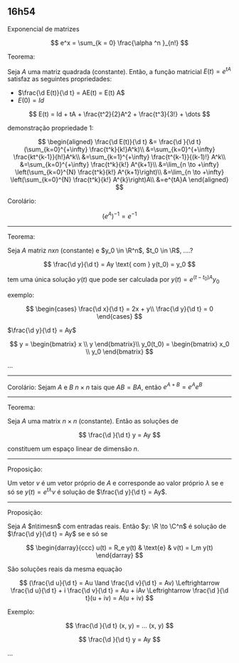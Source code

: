## 16h54

Exponencial de matrizes

$$
e^x = \sum_{k = 0} \frac{\alpha ^n }_{n!}
$$

Teorema:

Seja $A$ uma matriz quadrada (constante).
Então, a função matricial $E(t) = e^{tA}$ satisfaz as seguintes propriedades:

- $\frac{\d E(t)}{\d t} = AE(t) = E(t) A$
- $E(0) = Id$

$$
E(t) = Id + tA + \frac{t^2}{2}A^2 + \frac{t^3}{3!} + \dots
$$

demonstração propriedade 1:

$$
\begin{aligned}
\frac{\d E(t)}{\d t} &= \frac{\d }{\d t} (\sum_{k=0}^{+\infty} \frac{t^k}{k!}A^k)\\
&=\sum_{k=0}^{+\infty} \frac{kt^{k-1}}{h!}A^k\\
&=\sum_{k=1}^{+\infty} \frac{t^{k-1}}{(k-1)!} A^k\\
&=\sum_{k=0}^{+\infty} \frac{t^k}{k!} A^{k+1}\\
&=\lim_{n \to +\infty} \left(\sum_{k=0}^{N} \frac{t^k}{k!} A^{k+1}\right)\\
&=\lim_{n \to +\infty} \left(\sum_{k=0}^{N} \frac{t^k}{k!} A^{k}\right)A\\
&=e^{tA}A
\end{aligned}
$$

Corolário:

$$
(e^A)^{-1} = e^{-1}
$$

---

Teorema:

Seja $A$ matriz $nxn$ (constante) e $y_0 \in \R^n$, $t_0 \in \R$, ....?

$$
\frac{\d y}{\d t} = Ay \text{ com } y(t_0) = y_0
$$

tem uma única solução $y(t)$ que pode ser calculada por $y(t) = e^{(t-t_0) A} y_0$

exemplo:

$$
\begin{cases}
\frac{\d x}{\d t} = 2x + y\\
\frac{\d y}{\d t} = 0
\end{cases}
$$

$\frac{\d y}{\d t} = Ay$

$$
y = \begin{bmatrix} x \\ y \end{bmatrix}\\
y_0(t_0) = \begin{bmatrix} x_0 \\ y_0 \end{bmatrix}
$$

...

---

Corolário:
Sejam $A$ e $B$ $n\times n$ tais que $AB = BA$, então $e^{A+B} = e^A e^B$

---

Teorema:

Seja $A$ uma matrix $n \times n$ (constante). Então as soluções de

$$
\frac{\d }{\d t} y = Ay
$$

constituem um espaço linear de dimensão $n$.

---

Proposição:

Um vetor $v$ é um vetor próprio de $A$ e corresponde ao valor próprio $\lambda$ se e só se
$y(t) = e^{t \lambda} v$ é solução de $\frac{\d y}{\d t} = Ay$.

---

Proposição:

Seja $A$ $n\timesn$ com entradas reais.
Então $y: \R \to \C^n$ é solução de $\frac{\d y}{\d t} = Ay$ se e só se

$$
\begin{darray}{ccc}
u(t) = R_e y(t) & \text{e} & v(t) = I_m y(t)
\end{darray}
$$

São soluções reais da mesma equação

$$
(\frac{\d u}{\d t} = Au \land \frac{\d v}{\d t} = Av) \Leftrightarrow \frac{\d u}{\d t} + i \frac{\d v}{\d t} = Au + iAv \Leftrightarrow \frac{\d }{\d t}(u + iv) = A(u + iv)
$$

Exemplo:

$$
\frac{\d }{\d t} (x, y) = ... (x, y)
$$

$$
\frac{\d }{\d t} y = Ay
$$

...
